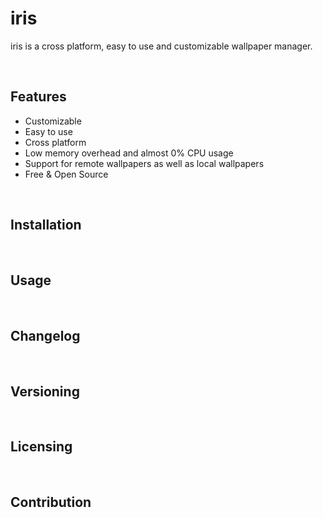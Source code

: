 # iris

iris is a cross platform, easy to use and customizable wallpaper manager.

<br>

## Features
- Customizable
- Easy to use
- Cross platform
- Low memory overhead and almost 0% CPU usage
- Support for remote wallpapers as well as local wallpapers
- Free & Open Source

<br>

## Installation

<br>

## Usage

<br>

## Changelog

<br>

## Versioning

<br>

## Licensing

<br>

## Contribution

<br>